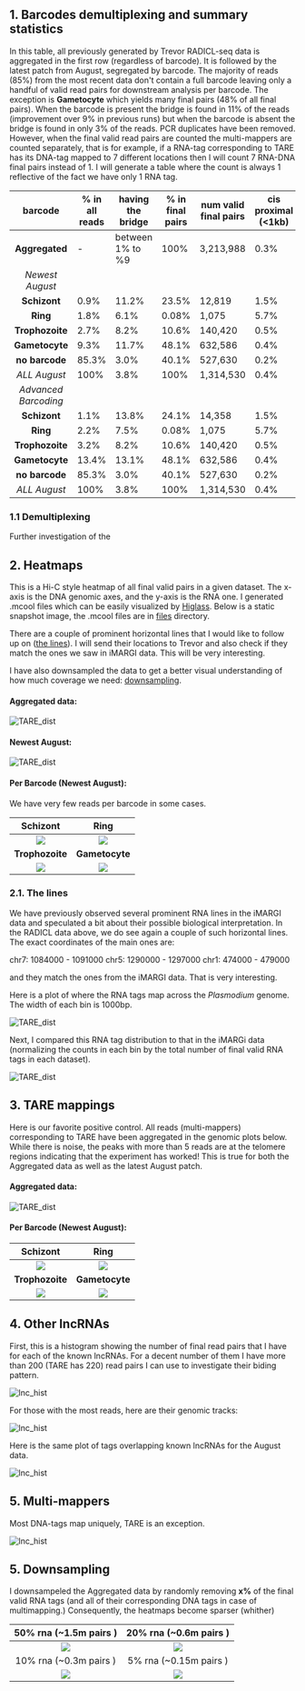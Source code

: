 

## 1. Barcodes demultiplexing and summary statistics

In this table, all previously generated by Trevor RADICL-seq data is aggregated in the first row (regardless of barcode). It is followed by the latest patch from August, segregated by barcode. The majority of reads (85%) from the most recent data don't contain a full barcode leaving only a handful of valid read pairs for downstream analysis per barcode. The exception is **Gametocyte** which yields many final pairs (48% of all final pairs). When the barcode is present the bridge is found in 11% of the reads (improvement over 9% in previous runs) but when the barcode is absent the bridge is found in only 3% of the reads. PCR duplicates have been removed. However, when the final valid read pairs are counted the multi-mappers are counted separately, that is for example, if a RNA-tag corresponding to TARE has its DNA-tag mapped to 7 different locations then I will count 7 RNA-DNA final pairs instead of 1. I will generate a table where the count is always 1 reflective of the fact we have only 1 RNA tag.


| barcode           | % in all reads | having the bridge | % in final pairs | num valid final pairs | cis proximal (<1kb) | cis distal | trans-contacts |
| :---------------: | -------------- | ----------------- | ---------------- |   ---------------------- | ------------------- | ---------- | -------------- | 
| **Aggregated**    | -              |  between 1% to %9 | 100% | 3,213,988 | 0.3% | 7.6% | 92.1% |
| *Newest August*   |  
| **Schizont** | 0.9% | 11.2% | 23.5%   | 12,819 | 1.5% | 8.2% | 90.2 % |
| **Ring** | 1.8% | 6.1%  | 0.08%   |  1,075 | 5.7% | 10.1% | 84.2% | 
| **Trophozoite** | 2.7% | 8.2%  | 10.6%   |  140,420 | 0.5% | 7.8% | 91.6% |
| **Gametocyte** | 9.3% | 11.7% | 48.1%   |  632,586 | 0.4% | 7.6% | 92.0% |
| **no barcode**               | 85.3% | 3.0% | 40.1%   |  527,630 | 0.2% | 8.2% | 91.6% |
| *ALL August*                | 100% | 3.8%  | 100%  |  1,314,530 | 0.4% | 7.7% | 91.8% |
| *Advanced Barcoding*   |  
| **Schizont** | 1.1% | 13.8% | 24.1%   | 14,358 | 1.5% | 8.2% | 90.2 % |
| **Ring** | 2.2% | 7.5%  | 0.08%   |  1,075 | 5.7% | 10.1% | 84.2% | 
| **Trophozoite** | 3.2% | 8.2%  | 10.6%   |  140,420 | 0.5% | 7.8% | 91.6% |
| **Gametocyte** | 13.4% | 13.1% | 48.1%   |  632,586 | 0.4% | 7.6% | 92.0% |
| **no barcode**               | 85.3% | 3.0% | 40.1%   |  527,630 | 0.2% | 8.2% | 91.6% |
| *ALL August*                | 100% | 3.8%  | 100%  |  1,314,530 | 0.4% | 7.7% | 91.8% |

### 1.1 Demultiplexing

Further investigation of the 

## 2. Heatmaps

This is a Hi-C style heatmap of all final valid pairs in a given dataset. The x-axis is the DNA genomic axes, and the y-axis is the RNA one. I generated .mcool files which can be easily visualized by [Higlass](https://higlass.io/). Below is a static snapshot image, the .mcool files are in [files](files/) directory.

There are a couple of prominent horizontal lines that I would like to follow up on ([the lines](#21-The-lines)). I will send their locations to Trevor and also check if they match the ones we saw in iMARGI data. This will be very interesting. 

I have also downsampled the data to get a better visual understanding of how much coverage we need: [downsampling](#5-Downsampling).


#### Aggregated data:

![TARE_dist](figs/agg.png)



#### Newest August:

![TARE_dist](figs/nc.png)


#### Per Barcode (Newest August):

We have very few reads per barcode in some cases.

| **Schizont**   | **Ring**  |
| :--: | :--: |
| ![](figs/n1.png) | ![](figs/n2.png) |
| **Trophozoite**   | **Gametocyte**  |
| ![](figs/n3.png) | ![](figs/n4.png) |


### 2.1. The lines
We have previously observed several prominent RNA lines in the iMARGI data and speculated a bit about their possible biological interpretation. In the RADICL data above, we do see again a couple of such horizontal lines. The exact coordinates of the main ones are:

chr7: 1084000 - 1091000
chr5: 1290000 - 1297000
chr1: 474000 -  479000

and they match the ones from the iMARGI data. That is very interesting.

Here is a plot of where the RNA tags map across the *Plasmodium* genome. The width of each bin is 1000bp. 

![TARE_dist](figs/rna_arr_radicl.png)

Next, I compared this RNA tag distribution to that in the iMARGi data (normalizing the counts in each bin by the total number of final valid RNA tags in each dataset). 

![TARE_dist](figs/rna_arr_combined.png)




## 3. TARE mappings

Here is our favorite positive control. All reads (multi-mappers) corresponding to TARE have been aggregated in the genomic plots below. While there is noise, the peaks with more than 5 reads are at the telomere regions indicating that the experiment has worked! This is true for both the Aggregated data as well as the latest August patch.    

#### Aggregated data:

![TARE_dist](figs/TARE_agg.png)


#### Per Barcode (Newest August):

| **Schizont**   | **Ring**  |
| :--: | :--: |
| ![](figs/TARE_aug_1.png) | ![](figs/TARE_aug_2.png) |
| **Trophozoite**   | **Gametocyte**  |
| ![](figs/TARE_aug_3.png) | ![](figs/TARE_aug_4.png) |


## 4. Other lncRNAs


First, this is a histogram showing the number of final read pairs that I have for each of the known lncRNAs. For a decent number of them I have more than 200 (TARE has 220) read pairs I can use to investigate their biding pattern. 

![lnc_hist](figs/hist.png)
 
For those with the most reads, here are their genomic tracks: 

![lnc_hist](figs/genome_track.png)

Here is the same plot of tags overlapping known lncRNAs for the August data.

![lnc_hist](figs/aug.png)


## 5. Multi-mappers

Most DNA-tags map uniquely, TARE is an exception.

![lnc_hist](figs/hist_mulitpammers.png)


## 5. Downsampling

I downsampeled the Aggregated data by randomly removing **x%** of the final valid RNA tags (and all of their corresponding DNA tags in case of multimapping.) Consequently, the heatmaps become sparser (whither)

| 50% rna (~1.5m pairs )  | 20% rna (~0.6m pairs )  |
| :--: | :--: |
| ![](figs/ds1.png) | ![](figs/ds2.png) |
| 10% rna (~0.3m pairs )  | 5% rna (~0.15m pairs )  |
| ![](figs/ds3.png) | ![](figs/ds4.png) |



